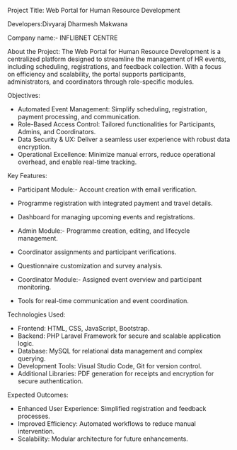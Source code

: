 Project Title: Web Portal for Human Resource Development

Developers:Divyaraj Dharmesh Makwana


Company name:- INFLIBNET CENTRE

About the Project:
The Web Portal for Human Resource Development is a centralized platform designed to streamline the management of HR events, including scheduling, registrations, and feedback collection. With a focus on efficiency and scalability, the portal supports participants, administrators, and coordinators through role-specific modules.

Objectives:
- Automated Event Management: Simplify scheduling, registration, payment processing, and communication.
- Role-Based Access Control: Tailored functionalities for Participants, Admins, and Coordinators.
- Data Security & UX: Deliver a seamless user experience with robust data encryption.
- Operational Excellence: Minimize manual errors, reduce operational overhead, and enable real-time tracking.


Key Features:
- Participant Module:- Account creation with email verification.
- Programme registration with integrated payment and travel details.
- Dashboard for managing upcoming events and registrations.

- Admin Module:- Programme creation, editing, and lifecycle management.
- Coordinator assignments and participant verifications.
- Questionnaire customization and survey analysis.

- Coordinator Module:- Assigned event overview and participant monitoring.
- Tools for real-time communication and event coordination.

Technologies Used:
- Frontend: HTML, CSS, JavaScript, Bootstrap.
- Backend: PHP Laravel Framework for secure and scalable application logic.
- Database: MySQL for relational data management and complex querying.
- Development Tools: Visual Studio Code, Git for version control.
- Additional Libraries: PDF generation for receipts and encryption for secure authentication.


Expected Outcomes:
- Enhanced User Experience: Simplified registration and feedback processes.
- Improved Efficiency: Automated workflows to reduce manual intervention.
- Scalability: Modular architecture for future enhancements.



